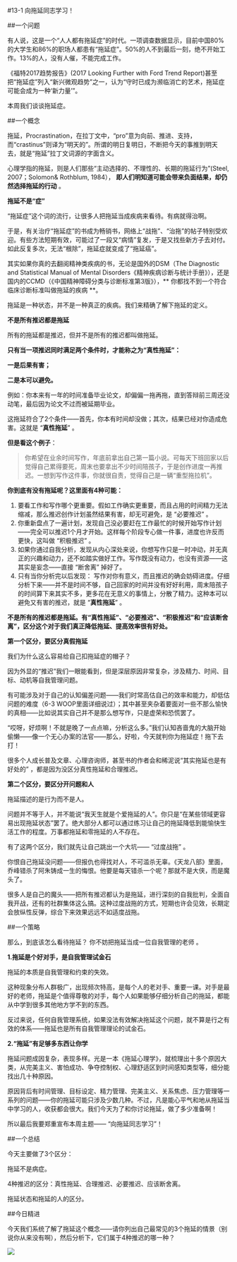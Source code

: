 #13-1 向拖延同志学习！

##一个问题

有人说，这是一个“人人都有拖延症”的时代。一项调查数据显示，目前中国80%的大学生和86%的职场人都患有“拖延症”。50%的人不到最后一刻，绝不开始工作。13%的人，没有人催，不能完成工作。

《福特2017趋势报告》(2017 Looking Further with Ford Trend Report)甚至把“拖延症”列入“新兴微观趋势”之一，认为“守时已成为濒临消亡的艺术，拖延症可能会成为一种‘新力量’”。

本周我们谈谈拖延症。

##一个概念

拖延，Procrastination，在拉丁文中，“pro”意为向前、推进、支持，而“crastinus”则译为“明天的”。所谓的明日复明日，不断把今天的事推到明天去，就是“拖延”拉丁文词源的字面含义。

心理学指的拖延，则是人们那些“主动选择的、不理性的、长期的拖延行为”(Steel, 2007；Solomon& Rothblum, 1984）， **即人们明知道可能会带来负面结果，却仍然选择拖延的行动** 。

**拖延不是“症”**

“拖延症”这个词的流行，让很多人把拖延当成疾病来看待。有病就得治啊。

于是，有关治疗“拖延症”的书成为畅销书，网络上“战拖”、“治拖”的帖子特别受欢迎。有些方法短期有效，可能过了一段又“病情”复发，于是又找些新方子去对付。如此反复多次，无法“根除”，拖延症就变成了“拖延癌”。

其实如果你真的去翻阅精神类疾病的书，无论是国外的DSM（The Diagnostic and Statistical Manual of Mental Disorders《精神疾病诊断与统计手册》），还是国内的CCMD（《中国精神障碍分类与诊断标准第3版》），** 你都找不到一个符合临床诊断标准叫做拖延的疾病 **。

拖延是一种状态，并不是一种真正的疾病。我们来精确了解下拖延的定义。

**不是所有推迟都是拖延**

所有的拖延都是推迟，但并不是所有的推迟都叫做拖延。

**只有当一项推迟同时满足两个条件时，才能称之为“真性拖延”：**

**一是后果有害；**

**二是本可以避免。**

例如：你本来有一年的时间准备毕业论文，却偏偏一拖再拖，直到答辩前三周还没动笔，最后因为论文不过而被延期毕业。

这拖延符合了2个条件——首先，你本有时间却没做；其次，结果已经对你造成危害。这就是 “**真性拖延**” 。    

**但是看这个例子**：
>你希望在业余时间写作，年底前拿出自己第一篇小说。可每天下班回家以后觉得自己累得要死，周末也要拿出不少时间陪孩子，于是创作进度一再推迟。一想到写作这件事，你就很自责，觉得自己是一辆“重型拖拉机”。

**你到底有没有拖延呢？这里面有4种可能：**

1. 要看工作和写作哪个更重要。假如工作确实更重要，而且占用的时间精力无法缩减，那么推迟创作计划虽然结果有害，却无可避免，是 “必要推迟” 。
2. 你重新盘点了一遍计划，发现自己没必要赶在工作最忙的时候开始写作计划——完全可以推迟1个月才开始。这样每个阶段专心做一件事，进度也许反而更快，这叫做 “积极推迟” 。
3. 如果你通过自我分析，发现从内心深处来说，你想写作只是一时冲动，并无真正的兴趣和动力，还不如踏实做好工作。写作既没有动力，也没有资源——这其实是妄念——直接 “断舍离” 掉好了。
4. 只有当你分析完以后发现： 写作对你有意义，而且推迟的确会妨碍进度。仔细分析下来——并不是时间不够，自己回家的时间并没有好好利用，周末陪孩子的时间算下来其实不多，更多花在无意义的事情上，分散了精力。这种本可以避免又有害的推迟，就是 “**真性拖延**” 。    

**不是所有的推迟都是拖延。有“真性拖延”、“必要推迟”、“积极推迟”和“应该断舍离”，区分这个对于我们真正降低拖延、提高效率很有好处。**   

**第一个区分，要区分真假拖延**

我们为什么这么容易给自己扣拖延症的帽子？

因为外显的“推迟”我们一眼能看到，但是深层原因非常复杂，涉及精力、时间、目标、动机等自我管理问题。

有可能涉及对于自己的认知偏差问题——我们时常高估自己的效率和能力，却低估问题的难度（6-3 WOOP里面详细说过）；其中甚至夹杂着要面对一些不那么愉快的真相——比如说其实自己并不是那么想写作，只是虚荣和恐慌罢了。

“哎呀，好烦啊！不就是晚了一点点嘛，分析这么多。”我们认知吝啬鬼的大脑开始偷懒——像一个无心办案的法官——那么，好啦，今天就判你为拖延症！拖下去打！

很多个人成长普及文章、心理咨询师，甚至书的作者会和稀泥说“其实拖延也是有好处的” ，都是因为没区分真性拖延和合理推迟。

**第二个区分，要区分开问题和人**

拖延描述的是行为而不是人。

问题并不等于人，并不能说“我天生就是个爱拖延的人”。你只是“在某些领域更容易出现拖延状态”罢了。绝大部分人都可以通过练习让自己的拖延降低到能愉快生活工作的程度。万事都拖延和零拖延的人不存在。

有了这两个区分，我们就先让自己跳出一个大坑—— “过度战拖” 。

你恨自己拖延没问题——但报仇也得找对人，不可滥杀无辜。《天龙八部》里面，乔峰错杀了阿朱铸成一生的悔恨。他要是每天错杀一个呢？那就不是大侠，而是魔头了。

很多人是自己的魔头——把所有推迟都认为是拖延，进行深刻的自我批判，全面自我开战，还有的社群集体这么搞。这种过度战拖的方式，短期也许会见效，长期定会放纵性反弹，综合下来效果远远不如适度战拖。    

##一个策略

那么，到底该怎么看待拖延？ 你不妨把拖延当成一位自我管理的老师 。

**1.拖延是个好对手，是自我管理试金石**

拖延的本质是自我管理和约束的失效。

这种现象分布人群极广，出现频次特高，是每个人的老对手、重要一课。对手是最好的老师，拖延是个值得尊敬的对手，每个人如果能够仔细分析自己的拖延，都能从中学到很多其他地方学不到的东西。

反过来说，任何自我管理系统，如果没法有效解决拖延这个问题，就不算是行之有效的体系——拖延也是所有自我管理理论的试金石。    

**2.“拖延”有足够多东西让你学**

拖延问题成因复杂，表现多样。光是一本《拖延心理学》，就梳理出十多个原因大类，从完美主义、害怕成功、争夺控制权、心理舒适区到时间感知类型等，细分能找出几十种原因。

原因背后有时间管理、目标设定、精力管理、完美主义、关系焦虑、压力管理等一系列的问题——你的拖延可能只涉及少数几种。不过，凡是能心平气和地从拖延当中学习的人，收获都会很大。我们今天为了和你讨论拖延，做了多少准备啊！

所以最后我要郑重宣布本周主题—— “向拖延同志学习”！

##一个总结

今天主要做了3个区分：

拖延不是病症。

4种推迟的区分：真性拖延、合理推迟、必要推迟、应该断舍离。

拖延状态和拖延的人的区分。    

##今日精进

今天我们系统了解了拖延这个概念——请你列出自己最常见的3个拖延的情景（别说你从来没有啊），然后分析下，它们属于4种推迟的哪一种？    

![](./_image/img_1520.jpg)
